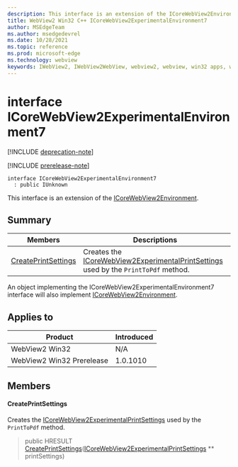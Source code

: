 ```yaml
---
description: This interface is an extension of the ICoreWebView2Environment.
title: WebView2 Win32 C++ ICoreWebView2ExperimentalEnvironment7
author: MSEdgeTeam
ms.author: msedgedevrel
ms.date: 10/28/2021
ms.topic: reference
ms.prod: microsoft-edge
ms.technology: webview
keywords: IWebView2, IWebView2WebView, webview2, webview, win32 apps, win32, edge, ICoreWebView2, ICoreWebView2Controller, browser control, edge html, ICoreWebView2ExperimentalEnvironment7
---
```


# interface ICoreWebView2ExperimentalEnvironment7

[!INCLUDE [deprecation-note](../includes/deprecation-note.md)]

[!INCLUDE [prerelease-note](../includes/prerelease-note.md)]

```
interface ICoreWebView2ExperimentalEnvironment7
  : public IUnknown
```

This interface is an extension of the [ICoreWebView2Environment](icorewebview2environment.md).

## Summary

 Members                        | Descriptions
--------------------------------|---------------------------------------------
[CreatePrintSettings](#createprintsettings) | Creates the [ICoreWebView2ExperimentalPrintSettings](icorewebview2experimentalprintsettings.md) used by the `PrintToPdf` method.

An object implementing the ICoreWebView2ExperimentalEnvironment7 interface will also implement [ICoreWebView2Environment](icorewebview2environment.md).

## Applies to

Product                         | Introduced
--------------------------------|---------------------------------------------
WebView2 Win32            |    N/A
WebView2 Win32 Prerelease |    1.0.1010

## Members

#### CreatePrintSettings

Creates the [ICoreWebView2ExperimentalPrintSettings](icorewebview2experimentalprintsettings.md) used by the `PrintToPdf` method.

> public HRESULT [CreatePrintSettings](#createprintsettings)([ICoreWebView2ExperimentalPrintSettings](icorewebview2experimentalprintsettings.md) ** printSettings)

